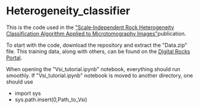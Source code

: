 # Heterogeneity_classifier
This is the code used in the ["Scale‑Independent Rock Heterogeneity Classification Algorithm Applied to Microtomography Images"](https://doi.org/10.1007/s11242-023-02008-1)publication. 

To start with the code, download the repository and extract the "Data.zip" file. This training data, along with others, can be found on the [Digital Rocks Portal](https://www.digitalrocksportal.org). 

When opening the "Vsi_tutorial.ipynb" notebook, everything should run smoothly. If "Vsi_tutorial.ipynb" notebook is moved to another directory, one should use 

- import sys
- sys.path.insert(0,Path_to_Vsi)
